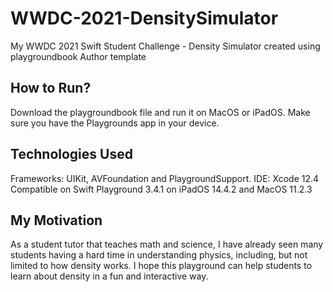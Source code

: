 # WWDC-2021-DensitySimulator
My WWDC 2021 Swift Student Challenge - Density Simulator created using playgroundbook Author template

## How to Run?
Download the playgroundbook file and run it on MacOS or iPadOS. Make sure you have the Playgrounds app in your device.

## Technologies Used
Frameworks: UIKit, AVFoundation and PlaygroundSupport.
IDE: Xcode 12.4
Compatible on Swift Playground 3.4.1 on iPadOS 14.4.2 and MacOS 11.2.3

## My Motivation
As a student tutor that teaches math and science, I have already seen many students having a hard time in understanding physics, including, but not limited to how density works. I hope this playground can help students to learn about density in a fun and interactive way.
